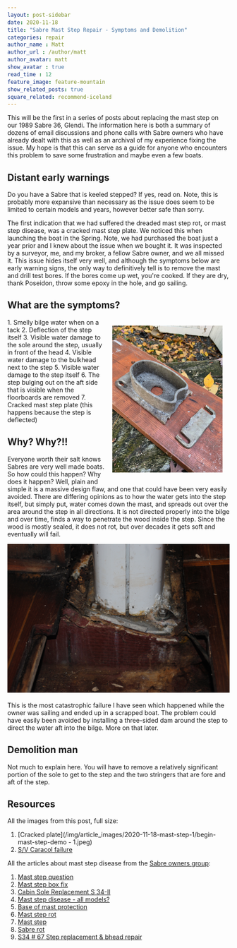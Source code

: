 ```yaml
---
layout: post-sidebar
date: 2020-11-18
title: "Sabre Mast Step Repair - Symptoms and Demolition"
categories: repair
author_name : Matt
author_url : /author/matt
author_avatar: matt
show_avatar : true
read_time : 12
feature_image: feature-mountain
show_related_posts: true
square_related: recommend-iceland
---
```


This will be the first in a series of posts about replacing the mast step on our 1989 Sabre 36, Glendi. The information here is both a summary of dozens of email discussions and phone calls with Sabre owners who have already dealt with this as well as an archival of my experience fixing the issue. My hope is that this can serve as a guide for anyone who encounters this problem to save some frustration and maybe even a few boats.

## Distant early warnings
Do you have a Sabre that is keeled stepped? If yes, read on. Note, this is probably more expansive than necessary as the issue does seem to be limited to certain models and years, however better safe than sorry.

The first indication that we had suffered the dreaded mast step rot, or mast step disease, was a cracked mast step plate. We noticed this when launching the boat in the Spring. Note, we had purchased the boat just a year prior and I knew about the issue when we bought it. It was inspected by a surveyor, me, and my broker, a fellow Sabre owner, and we all missed it. This issue hides itself very well, and although the symptoms below are early warning signs, the only way to definitively tell is to remove the mast and drill test bores. If the bores come up wet, you're cooked. If they are dry, thank Poseidon, throw some epoxy in the hole, and go sailing.

## What are the symptoms?
<img src="/img/article_images/2020-11-18-mast-step-1/begin-mast-step-demo - 1.jpeg" width=250 style="float:right; padding:16px">
1. Smelly bilge water when on a tack
2. Deflection of the step itself
3. Visible water damage to the sole around the step, usually in front of the head
4. Visible water damage to the bulkhead next to the step
5. Visible water damage to the step itself
6. The step bulging out on the aft side that is visible when the floorboards are removed
7. Cracked mast step plate (this happens because the step is deflected)

## Why? Why?!!
Everyone worth their salt knows Sabres are very well made boats. So how could this happen? Why does it happen? Well, plain and simple it is a massive design flaw, and one that could have been very easily avoided. There are differing opinions as to how the water gets into the step itself, but simply put, water comes down the mast, and spreads out over the area around the step in all directions. It is not directed properly into the bilge and over time, finds a way to penetrate the wood inside the step. Since the wood is mostly sealed, it does not rot, but over decades it gets soft and eventually will fail.

<center><img src="/img/article_images/2020-11-18-mast-step-1/caracol-mast-step-failure.png"></center>
<br/>
This is the most catastrophic failure I have seen which happened while the owner was sailing and ended up in a scrapped boat. The problem could have easily been avoided by installing a three-sided dam around the step to direct the water aft into the bilge. More on that later.

## Demolition man

Not much to explain here. You will have to remove a relatively significant portion of the sole to get to the step and the two stringers that are fore and aft of the step.







## Resources

All the images from this post, full size:
1. [Cracked plate](/img/article_images/2020-11-18-mast-step-1/begin-mast-step-demo - 1.jpeg)
2. [S/V Caracol failure](/img/article_images/2020-11-18-mast-step-1/caracol-mast-step-failure.png)

All the articles about mast step disease from the [Sabre owners group](https://groups.io/g/SabreSailboat/topics):
1. [Mast step question](https://groups.io/g/SabreSailboat/topic/72978366)
2. [Mast step box fix](https://groups.io/g/SabreSailboat/topic/70982994)
3. [Cabin Sole Replacement S 34-II](https://groups.io/g/SabreSailboat/topic/77030415)
4. [Mast step disease - all models?](https://groups.io/g/SabreSailboat/topic/75223299)
5. [Base of mast protection](https://groups.io/g/SabreSailboat/topic/71617092)
6. [Mast step rot](https://groups.io/g/SabreSailboat/topic/78081611)
7. [Mast step](https://groups.io/g/SabreSailboat/topic/37277166)
8. [Sabre rot](https://groups.io/g/SabreSailboat/topic/37319357)
9. [S34 # 67 Step replacement & bhead repair](https://groups.io/g/SabreSailboat/album?id=111933)
